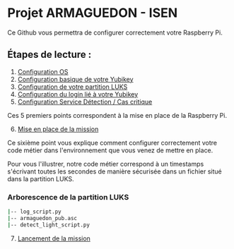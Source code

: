 # Projet ARMAGUEDON - ISEN 

Ce Github vous permettra de configurer correctement votre Raspberry Pi. 

## Étapes de lecture :

1. [Configuration OS](/docs/raspberry_pi_config/1_configuration_os.md)
2. [Configuration basique de votre Yubikey](2_yubikey_basic_configuration.md)
3. [Configuration de votre partition LUKS](3_configuration_luks.md)
4. [Configuration du login lié à votre Yubikey](4_login_authentication.md)
5. [Configuration Service Détection / Cas critique](/docs/raspberry_pi_config/5_automatic_detection.md)

Ces 5 premiers points correspondent à la mise en place de la Raspberry Pi.

6. [Mise en place de la mission](/docs/raspberry_pi_config/6_ready_mission.md)

Ce sixième point vous explique comment configurer correctement votre code métier dans l'environnement que vous venez de mettre en place. 


Pour vous l'illustrer, notre code métier correspond à un timestamps s'écrivant toutes les secondes de manière sécurisée dans un fichier situé dans la partition LUKS. 

### Arborescence de la partition LUKS
```bash
|-- log_script.py
|-- armaguedon_pub.asc
|-- detect_light_script.py
```

7. [Lancement de la mission](/docs/raspberry_pi_config/7_launch_mission.md)


